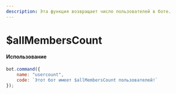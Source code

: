 ```yaml
---
description: Эта функция возвращает число пользователей в боте.
---
```


# $allMembersCount

#### Использование

```javascript
bot.command({
    name: "usercount",
    code: `Этот бот имеет $allMembersCount пользователей!`
});
```

